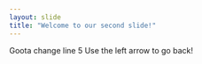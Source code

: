 ```yaml
---
layout: slide
title: "Welcome to our second slide!"
---
```

Goota change line 5
Use the left arrow to go back!
